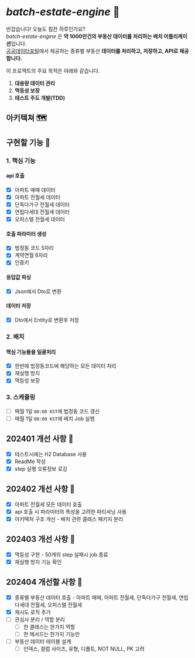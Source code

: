 # *batch-estate-engine* 🏢

반갑습니다! 오늘도 힘찬 하루인가요?  
*batch-estate-engine* 은 **약 1000만건의 부동산 데이터를 처리하는 배치 어플리케이션**입니다.  
[공공데이터포털](https://www.data.go.kr/)에서 제공하는 종류별 부동산 **데이터를 처리하고, 저장하고, API로 제공합니다.**

이 프로젝트의 주요 목적은 아래와 같습니다.

1. **대용량 데이터 관리**
2. **멱등성 보장**
3. **테스트 주도 개발(TDD)**

## 아키텍쳐 🗺️

## 구현할 기능 📍

### 1. 핵심 기능

#### api 호출

- [X] 아파트 매매 데이터
- [X] 아파트 전월세 데이터
- [X] 단독다가구 전월세 데이터
- [X] 연립다세대 전월세 데이터
- [X] 오피스텔 전월세 데이터

#### 호출 파라미터 생성

- [X] 법정동 코드 5자리
- [X] 계약연월 6자리
- [X] 인증키

#### 응답값 파싱

- [X] Json에서 Dto로 변환

#### 데이터 저장

- [X] Dto에서 Entity로 변환후 저장

### 2. 배치

#### 핵심 기능들을 일괄처리

- [X] 한번에 법정동코드에 해당하는 모든 데이터 처리
- [X] 재실행 방지
- [X] 멱등성 보장

### 3. 스케쥴링

- [ ] 매월 1일 `00:00 KST`에 법정동 코드 갱신
- [ ] 매월 1일 `00:00 KST`에 배치 Job 실행

## 202401 개선 사항 🚀

- [X] 테스트시에는 H2 Database 사용
- [X] ReadMe 작성
- [X] step 실행 오류정보 로깅

## 202402 개선 사항 🚀

- [X] 아파트 전월세 모든 데이터 호출
- [X] api 호출 시 파라미터의 특성을 고려한 파티셔닝 사용
- [X] 아키텍처 구조 개선 - 배치 관련 클래스 패키지 분리

## 202403 개선 사항 🚀

- [X] 멱등성 구현 - 50개의 step 실패시 job 종료
- [X] 재실행 방지 기능 확인

## 202404 개선할 사항 🚀

- [X] 종류별 부동산 데이터 호출 - 아파트 매매, 아파트 전월세, 단독다가구 전월세, 연립다세대 전월세, 오피스텔 전월세
- [X] 재시도 로직 추가
- [ ] 관심사 분리 / 역할 분리
  - [ ] 한 클래스는 한가지 역할
  - [ ] 한 메서드는 한가지 기능만
- [ ] 부동산 데이터 테이블 설계
  - [ ] 인덱스, 컬럼 사이즈, 유형, 디폴트, NOT NULL, PK 고려